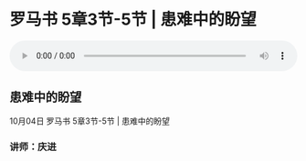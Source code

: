 # 罗马书 5章3节-5节 | 患难中的盼望

<audio style="width: 100%;" preload="false" controls controlslist="nodownload"><source src="https://file.simai.life/audio/mp3/2020/luo_5-3-5-201007.mp3" type="audio/mpeg">Your browser does not support the audio element.</audio>

## 患难中的盼望
10月04日 
罗马书 5章3节-5节 | 患难中的盼望
### 讲师：庆进